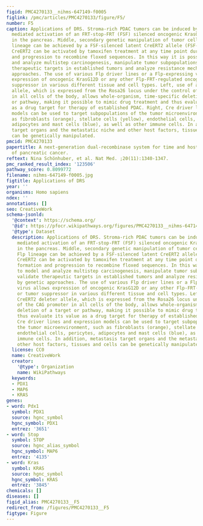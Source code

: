```yaml
---
figid: PMC4270133__nihms-647149-f0005
figlink: /pmc/articles/PMC4270133/figure/F5/
number: F5
caption: Applications of DRS. Stroma-rich PDAC tumors can be induced by Pdx1-Flp–
  mediated activation of an FRT-stop-FRT (FSF) silenced oncogenic KrasG12D allele
  in the pancreas. Middle, secondary genetic manipulation of tumor cells in the Flp
  lineage can be achieved by a FSF-silenced latent CreERT2 allele (FSF-R26CAG-CreERT2).
  CreERT2 can be activated by tamoxifen treatment at any time point during tumor formation
  and progression to recombine floxed sequences. In this way it is possible to model
  and analyze multistep carcinogenesis, manipulate tumor subpopulations, validate
  therapeutic targets in established tumors and analyze resistance mechanisms by genetic
  approaches. The use of various Flp driver lines or a Flp-expressing virus allows
  expression of oncogenic KrasG12D or any other Flp-FRT-regulated oncogene or tumor
  suppressor in various different tissue and cell types. Left, use of a CreERT2 deleter
  allele, which is expressed from the Rosa26 locus under the control of the CAG promoter
  in all cells of the body, allows whole-organism, time-specific deletion of a target
  or pathway, making it possible to mimic drug treatment and thus evaluate its value
  as a drug target for therapy of established PDAC. Right, Cre driver lines and expression
  models can be used to target subpopulations of the tumor microenvironment, such
  as fibroblasts (orange), stellate cells (yellow), endothelial cells, pericytes,
  adipocytes and mast cells (blue), as well as other immune cells. In addition, metastasis
  target organs and the metastatic niche and other host factors, tissues and cells
  can be genetically manipulated.
pmcid: PMC4270133
papertitle: A next-generation dual-recombinase system for time and host specific targeting
  of pancreatic cancer.
reftext: Nina Schönhuber, et al. Nat Med. ;20(11):1340-1347.
pmc_ranked_result_index: '123506'
pathway_score: 0.8099772
filename: nihms-647149-f0005.jpg
figtitle: Applications of DRS
year: ''
organisms: Homo sapiens
ndex: ''
annotations: []
seo: CreativeWork
schema-jsonld:
  '@context': https://schema.org/
  '@id': https://pfocr.wikipathways.org/figures/PMC4270133__nihms-647149-f0005.html
  '@type': Dataset
  description: Applications of DRS. Stroma-rich PDAC tumors can be induced by Pdx1-Flp–
    mediated activation of an FRT-stop-FRT (FSF) silenced oncogenic KrasG12D allele
    in the pancreas. Middle, secondary genetic manipulation of tumor cells in the
    Flp lineage can be achieved by a FSF-silenced latent CreERT2 allele (FSF-R26CAG-CreERT2).
    CreERT2 can be activated by tamoxifen treatment at any time point during tumor
    formation and progression to recombine floxed sequences. In this way it is possible
    to model and analyze multistep carcinogenesis, manipulate tumor subpopulations,
    validate therapeutic targets in established tumors and analyze resistance mechanisms
    by genetic approaches. The use of various Flp driver lines or a Flp-expressing
    virus allows expression of oncogenic KrasG12D or any other Flp-FRT-regulated oncogene
    or tumor suppressor in various different tissue and cell types. Left, use of a
    CreERT2 deleter allele, which is expressed from the Rosa26 locus under the control
    of the CAG promoter in all cells of the body, allows whole-organism, time-specific
    deletion of a target or pathway, making it possible to mimic drug treatment and
    thus evaluate its value as a drug target for therapy of established PDAC. Right,
    Cre driver lines and expression models can be used to target subpopulations of
    the tumor microenvironment, such as fibroblasts (orange), stellate cells (yellow),
    endothelial cells, pericytes, adipocytes and mast cells (blue), as well as other
    immune cells. In addition, metastasis target organs and the metastatic niche and
    other host factors, tissues and cells can be genetically manipulated.
  license: CC0
  name: CreativeWork
  creator:
    '@type': Organization
    name: WikiPathways
  keywords:
  - PDX1
  - MAP6
  - KRAS
genes:
- word: Pdx1
  symbol: PDX1
  source: hgnc_symbol
  hgnc_symbol: PDX1
  entrez: '3651'
- word: Stop
  symbol: STOP
  source: hgnc_alias_symbol
  hgnc_symbol: MAP6
  entrez: '4135'
- word: Kras
  symbol: KRAS
  source: hgnc_symbol
  hgnc_symbol: KRAS
  entrez: '3845'
chemicals: []
diseases: []
figid_alias: PMC4270133__F5
redirect_from: /figures/PMC4270133__F5
figtype: Figure
---
```

